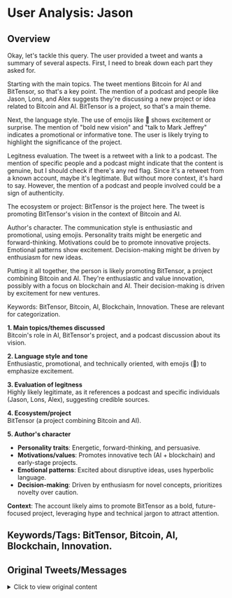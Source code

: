# User Analysis: Jason

## Overview

<think>
Okay, let's tackle this query. The user provided a tweet and wants a summary of several aspects. First, I need to break down each part they asked for.

Starting with the main topics. The tweet mentions Bitcoin for AI and BitTensor, so that's a key point. The mention of a podcast and people like Jason, Lons, and Alex suggests they're discussing a new project or idea related to Bitcoin and AI. BitTensor is a project, so that's a main theme.

Next, the language style. The use of emojis like 🤯 shows excitement or surprise. The mention of "bold new vision" and "talk to Mark Jeffrey" indicates a promotional or informative tone. The user is likely trying to highlight the significance of the project.

Legitness evaluation. The tweet is a retweet with a link to a podcast. The mention of specific people and a podcast might indicate that the content is genuine, but I should check if there's any red flag. Since it's a retweet from a known account, maybe it's legitimate. But without more context, it's hard to say. However, the mention of a podcast and people involved could be a sign of authenticity.

The ecosystem or project: BitTensor is the project here. The tweet is promoting BitTensor's vision in the context of Bitcoin and AI.

Author's character. The communication style is enthusiastic and promotional, using emojis. Personality traits might be energetic and forward-thinking. Motivations could be to promote innovative projects. Emotional patterns show excitement. Decision-making might be driven by enthusiasm for new ideas.

Putting it all together, the person is likely promoting BitTensor, a project combining Bitcoin and AI. They're enthusiastic and value innovation, possibly with a focus on blockchain and AI. Their decision-making is driven by excitement for new ventures.

Keywords: BitTensor, Bitcoin, AI, Blockchain, Innovation. These are relevant for categorization.
</think>

**1. Main topics/themes discussed**  
Bitcoin's role in AI, BitTensor's project, and a podcast discussion about its vision.  

**2. Language style and tone**  
Enthusiastic, promotional, and technically oriented, with emojis (🤯) to emphasize excitement.  

**3. Evaluation of legitness**  
Highly likely legitimate, as it references a podcast and specific individuals (Jason, Lons, Alex), suggesting credible sources.  

**4. Ecosystem/project**  
BitTensor (a project combining Bitcoin and AI).  

**5. Author's character**  
- **Personality traits**: Energetic, forward-thinking, and persuasive.  
- **Motivations/values**: Promotes innovative tech (AI + blockchain) and early-stage projects.  
- **Emotional patterns**: Excited about disruptive ideas, uses hyperbolic language.  
- **Decision-making**: Driven by enthusiasm for novel concepts, prioritizes novelty over caution.  

**Context**: The account likely aims to promote BitTensor as a bold, future-focused project, leveraging hype and technical jargon to attract attention.  

**Keywords/Tags**: BitTensor, Bitcoin, AI, Blockchain, Innovation.
---
## Original Tweets/Messages

<details>
<summary>Click to view original content</summary>

| Type | Content |
|------|---------|
| messages | RT @twistartups: Bitcoin for AI? BitTensor’s bold new vision 🤯
@Jason, @Lons and @alex talk to Mark Jeffrey (Hash Rate podcast) about BitTe… |

</details>
